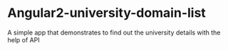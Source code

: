 # Angular2-university-domain-list
A simple app that demonstrates to find out the university details with the help of API
